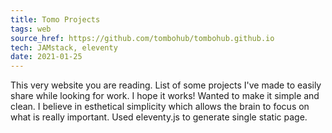 ```yaml
---
title: Tomo Projects
tags: web
source_href: https://github.com/tombohub/tombohub.github.io
tech: JAMstack, eleventy
date: 2021-01-25
---
```

This very website you are reading. List of some projects I've made to easily share while looking for work. I hope it works!
Wanted to make it simple and clean. I believe in esthetical simplicity which allows the brain to focus on what is really important.
Used eleventy.js to generate single static page.
